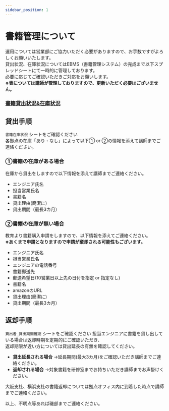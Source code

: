 ```yaml
---
sidebar_position: 1
---
```


# 書籍管理について



運用については営業部にご協力いただく必要がありますので、お手数ですがよろしくお願いいたします。  
貸出状況、在庫状況についてはEBMS（書籍管理システム）の完成まで以下スプレッドシートにて一時的に管理しております。  
必要に応じてご確認いただきご対応をお願いします。  
**※表については講師が管理しておりますので、更新いただく必要はございません。**  

### [書籍貸出状況&在庫状況](https://docs.google.com/spreadsheets/d/1ive9MPJnt4oulPvuk7yECtiPoryjKoiSji3WkfVZ6r8/edit#gid=274612179)


## 貸出手順
`書籍在庫状況` シートをご確認ください  
各拠点の在庫「あり・なし」によって以下① or ②の情報を添えて講師までご連絡ください。  
### ①書籍の在庫がある場合  
在庫から貸出をしますので以下情報を添えて講師までご連絡ください。  
- エンジニア氏名  
- 担当営業氏名
- 書籍名
- 貸出理由(簡潔に)
- 貸出期間（最長3カ月）

### ②書籍の在庫が無い場合
教育より書籍購入申請をしますので、以下情報を添えてご連絡ください。  
**※あくまで申請となりますので申請が棄却される可能性もございます。**
- エンジニア氏名
- 担当営業氏名
- エンジニアの電話番号
- 書籍郵送先
- 郵送希望日(10営業日以上先の日付を指定 or 指定なし)
- 書籍名
- amazonのURL
- 貸出理由(簡潔に)
- 貸出期間（最長3カ月）

## 返却手順
`貸出者_貸出期間確認` シートをご確認ください
担当エンジニアに書籍を貸し出している場合は返却時期を定期的にご確認いただき、  
返却期限が近い方については貸出延長の有無を確認してください。
- **貸出延長される場合**     →延長期間(最大3カ月)をご確認いただき講師までご連絡ください。
- **返却される場合**             →対象書籍を研修室までお持ちいただき講師までお声掛けください。  

大阪支社、横浜支社の書籍返却については拠点オフィス内に到着した時点で講師までご連絡ください。  



以上、不明点等あれば磯部までご連絡ください。